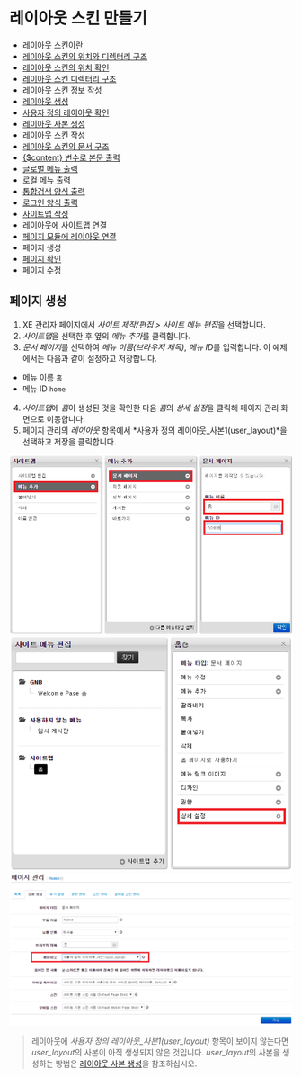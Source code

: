 # 레이아웃 스킨 만들기

- [레이아웃 스킨이란](../../01_about_layout)
- [레이아웃 스킨의 위치와 디렉터리 구조](../../02_layout_structure)
 - [레이아웃 스킨의 위치 확인](../../02_layout_structure/confirm_directory)
 - [레이아웃 스킨 디렉터리 구조](../../02_layout_structure/directory_structure)
- [레이아웃 스킨 정보 작성](../../03_write_layout_info)
- [레이아웃 생성](../../04_make_layout_instance)
 - [사용자 정의 레이아웃 확인](../../04_make_layout_instance/confirm_user_defined_layout)
 - [레이아웃 사본 생성](../../04_make_layout_instance/copy_layout)
- [레이아웃 스킨 작성](../../05_write_layout)
 - [레이아웃 스킨의 문서 구조](../../05_write_layout/layout_structure)
 - [{$content} 변수로 본문 출력](../../05_write_layout/print_content)
 - [글로벌 메뉴 출력](../../05_write_layout/print_global_menu)
 - [로컬 메뉴 출력](../../05_write_layout/print_local_menu)
 - [통합검색 양식 출력](../../05_write_layout/print_search_form)
 - [로그인 양식 출력](../../05_write_layout/print_login_form)
- [사이트맵 작성](../../06_write_sitemap)
- [레이아웃에 사이트맵 연결](../../07_link_sitemap)
- [페이지 모듈에 레이아웃 연결](../)
 - 페이지 생성
 - [페이지 확인](../confirm_page)
 - [페이지 수정](../edit_page)

## 페이지 생성

1. XE 관리자 페이지에서 *사이트 제작/편집 > 사이트 메뉴 편집*을 선택합니다.
2. *사이트맵*을 선택한 후 옆의 *메뉴 추가*를 클릭합니다.
3. *문서 페이지*를 선택하여 *메뉴 이름(브라우저 제목)*, *메뉴 ID*를 입력합니다. 이 예제에서는 다음과 같이 설정하고 저장합니다.
 - 메뉴 이름 `홈`
 - 메뉴 ID `home`
4. *사이트맵*에 *홈*이 생성된 것을 확인한 다음 *홈*의 *상세 설정*을 클릭해 페이지 관리 화면으로 이동합니다.
5. 페이지 관리의 *레이아웃* 항목에서 *사용자 정의 레이아웃_사본1(user_layout)*을 선택하고 저장을 클릭합니다.

![메뉴 생성](./001.png)
![상세 설정](./002.png)
![페이지 관리](./003.png)

> 레이아웃에 *사용자 정의 레이아웃_사본1(user_layout)* 항목이 보이지 않는다면 *user_layout*의 사본이 아직 생성되지 않은 것입니다. *user_layout*의 사본을 생성하는 방법은 [레이아웃 사본 생성](../../04_make_layout_instance/copy_layout)을 참조하십시오.
